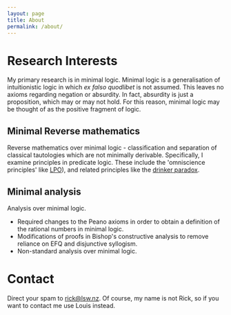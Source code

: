 ```yaml
---
layout: page
title: About
permalink: /about/
---
```


Research Interests
==================

My primary research is in minimal logic. Minimal logic is a generalisation of
intuitionistic logic in which *ex falso quodlibet* is not assumed. This leaves
no axioms regarding negation or absurdity. In fact, absurdity is just a
proposition, which may or may not hold. For this reason, minimal logic may be
thought of as the positive fragment of logic.

Minimal Reverse mathematics
---------------------------
Reverse mathematics over minimal logic - classification and separation of
classical tautologies which are not minimally derivable. Specifically, I
examine principles in predicate logic. These include the 'omniscience
principles' like
[LPO](https://en.wikipedia.org/wiki/Limited_principle_of_omniscience)), and
related principles like the [drinker
paradox](https://en.wikipedia.org/wiki/Drinker_paradox).

Minimal analysis
----------------
Analysis over minimal logic.

* Required changes to the Peano axioms in order to obtain a definition of the
  rational numbers in minimal logic.
* Modifications of proofs in Bishop's constructive analysis to remove reliance
  on EFQ and disjunctive syllogism.
* Non-standard analysis over minimal logic.

Contact
=======

Direct your spam to rick@lsw.nz. Of course, my name is not Rick, so if you want
to contact me use Louis instead.

